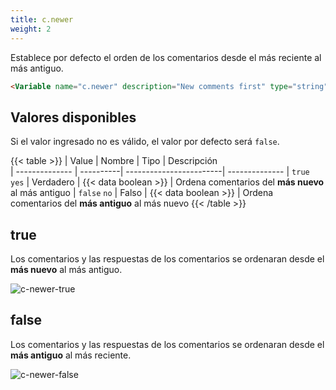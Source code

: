 ```yaml
---
title: c.newer
weight: 2
---
```


Establece por defecto el orden de los comentarios desde el más reciente al más antiguo.

```html
<Variable name="c.newer" description="New comments first" type="string" value="true"/>
```

## Valores disponibles

Si el valor ingresado no es válido, el valor por defecto será `false`.

{{< table >}}
| Value          | Nombre    | Tipo                    | Descripción   
| -------------- | ----------| ------------------------| --------------
| `true` `yes`   | Verdadero | {{< data boolean >}}    | Ordena comentarios del **más nuevo** al más antiguo
| `false` `no`   | Falso     | {{< data boolean >}}    | Ordena comentarios del **más antiguo** al más nuevo
{{< /table >}}


## true

Los comentarios y las respuestas de los comentarios se ordenaran desde el **más nuevo** al más antiguo.

![c-newer-true](/images/variables/comments/c-newer-true.png)


## false

Los comentarios y las respuestas de los comentarios se ordenaran desde el **más antiguo** al más reciente.

![c-newer-false](/images/variables/comments/c-newer-false.png)

